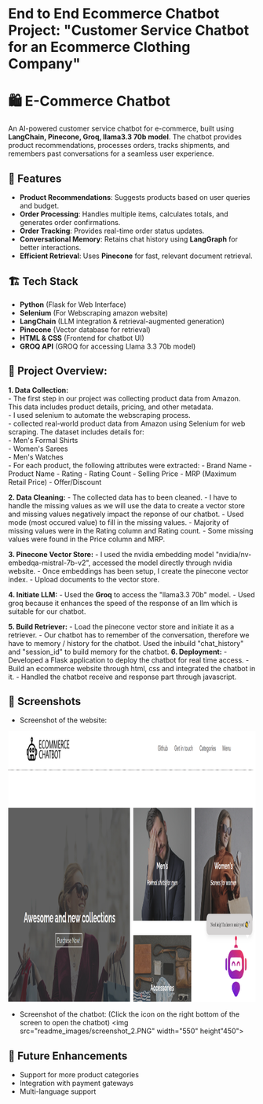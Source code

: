 # End to End Ecommerce Chatbot Project: "Customer Service Chatbot for an Ecommerce Clothing Company"

# 🛍️ E-Commerce Chatbot

An AI-powered customer service chatbot for e-commerce, built using **LangChain, Pinecone, Groq, llama3.3 70b model**. The chatbot provides product recommendations, processes orders, tracks shipments, and remembers past conversations for a seamless user experience.


## 🚀 Features
- **Product Recommendations**: Suggests products based on user queries and budget.
- **Order Processing**: Handles multiple items, calculates totals, and generates order confirmations.
- **Order Tracking**: Provides real-time order status updates.
- **Conversational Memory**: Retains chat history using **LangGraph** for better interactions.
- **Efficient Retrieval**: Uses **Pinecone** for fast, relevant document retrieval.


## 🏗️ Tech Stack
- **Python** (Flask for Web Interface)
- **Selenium** (For Webscraping amazon website)
- **LangChain** (LLM integration & retrieval-augmented generation)
- **Pinecone** (Vector database for retrieval)
- **HTML & CSS** (Frontend for chatbot UI)
- **GROQ API** (GROQ for accessing Llama 3.3 70b model) 


## :bricks: Project Overview:  
**1. Data Collection:**    
    - The first step in our project was collecting product data from Amazon. This data includes product details, pricing, and other metadata.  
    - I used selenium to automate the webscraping process.  
    - collected real-world product data from Amazon using Selenium for web scraping. The dataset includes details for:  
          - Men's Formal Shirts  
          - Women's Sarees  
          - Men's Watches  
    - For each product, the following attributes were extracted:
          - Brand Name
          - Product Name
          - Rating
          - Rating Count
          - Selling Price
          - MRP (Maximum Retail Price)
          - Offer/Discount

**2. Data Cleaning:**
    - The collected data has to been cleaned.
    - I have to handle the missing values as we will use the data to create a vector store and missing values negatively impact the reponse of our chatbot.
    - Used mode (most occured value) to fill in the missing values.
    - Majority of missing values were in the Rating column and Rating count.
    - Some missing values were found in the Price column and MRP.
  
**3. Pinecone Vector Store:**
    - I used the nvidia embedding model "nvidia/nv-embedqa-mistral-7b-v2", accessed the model directly through nvidia website.
    - Once embeddings has been setup, I create the pinecone vector index. 
    - Upload documents to the vector store.    

**4. Initiate LLM:** 
    - Used the **Groq** to access the "llama3.3 70b" model.
    - Used groq because it enhances the speed of the response of an llm which is suitable for our chatbot. 
      
**5. Build Retriever:**
      - Load the pinecone vector store and initiate it as a retriever.
      -  Our chatbot has to remember of the conversation, therefore we have to memory / history for the chatbot. Used the inbuild "chat_history" and "session_id" to build memory for the chatbot.
**6. Deployment:**
      - Developed a Flask application to deploy the chatbot for real time access. 
      - Build an ecommerce website through html, css and integrated the chatbot in it. 
      - Handled the chatbot receive and response part through javascript. 


## 📸 Screenshots
- Screenshot of the website:
<img src="readme_images/screenshot_1.PNG" width="650" height="550">

- Screenshot of the chatbot: (Click the icon on the right bottom of the screen to open the chatbot)
<img src="readme_images/screenshot_2.PNG" width="550" height"450">

## 🎯 Future Enhancements
- Support for more product categories
- Integration with payment gateways
- Multi-language support




